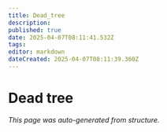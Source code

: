 ```yaml
---
title: Dead_tree
description: 
published: true
date: 2025-04-07T08:11:41.532Z
tags: 
editor: markdown
dateCreated: 2025-04-07T08:11:39.360Z
---
```


# Dead tree

*This page was auto-generated from structure.*